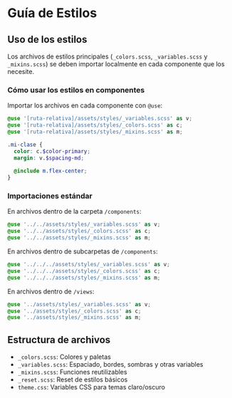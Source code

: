 # Guía de Estilos

## Uso de los estilos

Los archivos de estilos principales (`_colors.scss`, `_variables.scss` y `_mixins.scss`) se deben importar localmente en cada componente que los necesite.

### Cómo usar los estilos en componentes

Importar los archivos en cada componente con `@use`:

```scss
@use '[ruta-relativa]/assets/styles/_variables.scss' as v;
@use '[ruta-relativa]/assets/styles/_colors.scss' as c;
@use '[ruta-relativa]/assets/styles/_mixins.scss' as m;

.mi-clase {
  color: c.$color-primary;
  margin: v.$spacing-md;
  
  @include m.flex-center;
}
```

### Importaciones estándar

En archivos dentro de la carpeta `/components`:
```scss
@use '../../assets/styles/_variables.scss' as v;
@use '../../assets/styles/_colors.scss' as c;
@use '../../assets/styles/_mixins.scss' as m;
```

En archivos dentro de subcarpetas de `/components`:
```scss
@use '../../../assets/styles/_variables.scss' as v;
@use '../../../assets/styles/_colors.scss' as c;
@use '../../../assets/styles/_mixins.scss' as m;
```

En archivos dentro de `/views`:
```scss
@use '../assets/styles/_variables.scss' as v;
@use '../assets/styles/_colors.scss' as c;
@use '../assets/styles/_mixins.scss' as m;
```

## Estructura de archivos

- `_colors.scss`: Colores y paletas
- `_variables.scss`: Espaciado, bordes, sombras y otras variables
- `_mixins.scss`: Funciones reutilizables 
- `_reset.scss`: Reset de estilos básicos
- `theme.css`: Variables CSS para temas claro/oscuro 